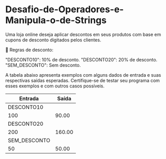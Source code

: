 # Desafio-de-Operadores-e-Manipula-o-de-Strings
Uma loja online deseja aplicar descontos em seus produtos com base em cupons de desconto digitados pelos clientes.

📌 Regras de desconto:

"DESCONTO10": 10% de desconto.
"DESCONTO20": 20% de desconto.
"SEM_DESCONTO": Sem desconto.

A tabela abaixo apresenta exemplos com alguns dados de entrada e suas respectivas saídas esperadas. Certifique-se de testar seu programa com esses exemplos e com outros casos possíveis.


| Entrada         | Saída  |
|----------------|--------|
| DESCONTO10     |        |
| 100            | 90.00  |
| DESCONTO20     |        |
| 200            | 160.00 |
| SEM_DESCONTO   |        |
| 50             | 50.00  |
